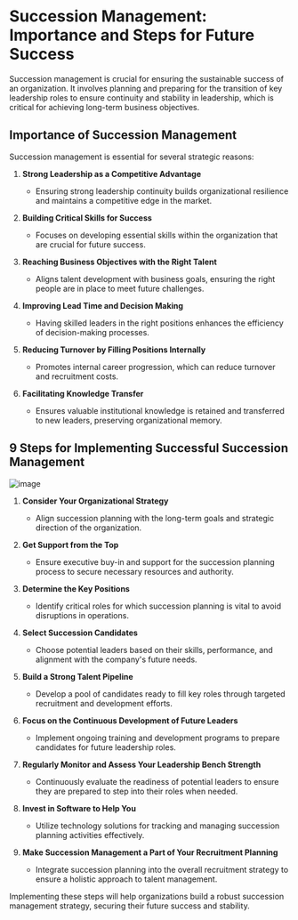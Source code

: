 # Succession Management: Importance and Steps for Future Success

Succession management is crucial for ensuring the sustainable success of an organization. It involves planning and preparing for the transition of key leadership roles to ensure continuity and stability in leadership, which is critical for achieving long-term business objectives.

## Importance of Succession Management

Succession management is essential for several strategic reasons:

1. **Strong Leadership as a Competitive Advantage**
   - Ensuring strong leadership continuity builds organizational resilience and maintains a competitive edge in the market.

2. **Building Critical Skills for Success**
   - Focuses on developing essential skills within the organization that are crucial for future success.

3. **Reaching Business Objectives with the Right Talent**
   - Aligns talent development with business goals, ensuring the right people are in place to meet future challenges.

4. **Improving Lead Time and Decision Making**
   - Having skilled leaders in the right positions enhances the efficiency of decision-making processes.

5. **Reducing Turnover by Filling Positions Internally**
   - Promotes internal career progression, which can reduce turnover and recruitment costs.

6. **Facilitating Knowledge Transfer**
   - Ensures valuable institutional knowledge is retained and transferred to new leaders, preserving organizational memory.

## 9 Steps for Implementing Successful Succession Management
![image](https://github.com/Collegehive/Aims_notes/assets/159722383/f36c57d4-8185-4812-a1cc-9adb48061b49)

1. **Consider Your Organizational Strategy**
   - Align succession planning with the long-term goals and strategic direction of the organization.

2. **Get Support from the Top**
   - Ensure executive buy-in and support for the succession planning process to secure necessary resources and authority.

3. **Determine the Key Positions**
   - Identify critical roles for which succession planning is vital to avoid disruptions in operations.

4. **Select Succession Candidates**
   - Choose potential leaders based on their skills, performance, and alignment with the company's future needs.

5. **Build a Strong Talent Pipeline**
   - Develop a pool of candidates ready to fill key roles through targeted recruitment and development efforts.

6. **Focus on the Continuous Development of Future Leaders**
   - Implement ongoing training and development programs to prepare candidates for future leadership roles.

7. **Regularly Monitor and Assess Your Leadership Bench Strength**
   - Continuously evaluate the readiness of potential leaders to ensure they are prepared to step into their roles when needed.

8. **Invest in Software to Help You**
   - Utilize technology solutions for tracking and managing succession planning activities effectively.

9. **Make Succession Management a Part of Your Recruitment Planning**
   - Integrate succession planning into the overall recruitment strategy to ensure a holistic approach to talent management.

Implementing these steps will help organizations build a robust succession management strategy, securing their future success and stability.

